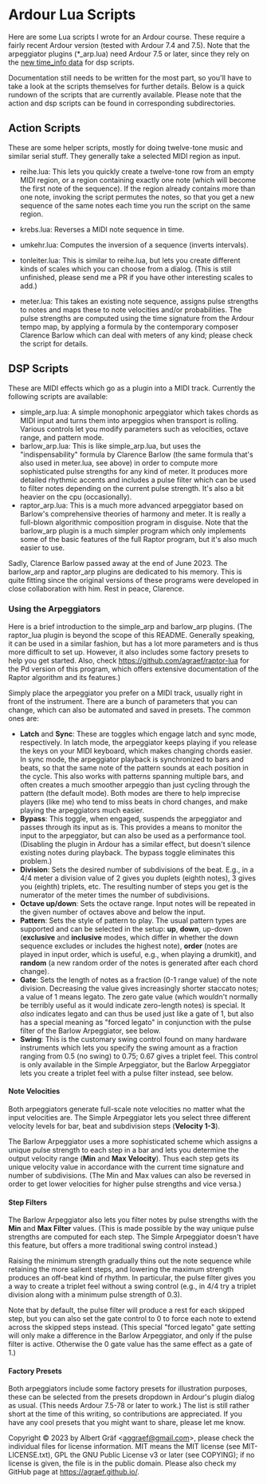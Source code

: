 # Ardour Lua Scripts

Here are some Lua scripts I wrote for an Ardour course. These require a fairly recent Ardour version (tested with Ardour 7.4 and 7.5). Note that the arpeggiator plugins (*_arp.lua) need Ardour 7.5 or later, since they rely on the [new time_info data](https://discourse.ardour.org/t/lua-arpeggiator-plugin-anyone/108862) for dsp scripts.

Documentation still needs to be written for the most part, so you'll have to take a look at the scripts themselves for further details. Below is a quick rundown of the scripts that are currently available. Please note that the action and dsp scripts can be found in corresponding subdirectories.

## Action Scripts

These are some helper scripts, mostly for doing twelve-tone music and similar serial stuff. They generally take a selected MIDI region as input.

- reihe.lua: This lets you quickly create a twelve-tone row from an empty MIDI region, or a region containing exactly one note (which will become the first note of the sequence). If the region already contains more than one note, invoking the script permutes the notes, so that you get a new sequence of the same notes each time you run the script on the same region.

- krebs.lua: Reverses a MIDI note sequence in time.

- umkehr.lua: Computes the inversion of a sequence (inverts intervals).

- tonleiter.lua: This is similar to reihe.lua, but lets you create different kinds of scales which you can choose from a dialog. (This is still unfinished, please send me a PR if you have other interesting scales to add.)

- meter.lua: This takes an existing note sequence, assigns pulse strengths to notes and maps these to note velocities and/or probabilities. The pulse strengths are computed using the time signature from the Ardour tempo map, by applying a formula by the contemporary composer Clarence Barlow which can deal with meters of any kind; please check the script for details.

## DSP Scripts

These are MIDI effects which go as a plugin into a MIDI track. Currently the following scripts are available:

- simple_arp.lua: A simple monophonic arpeggiator which takes chords as MIDI input and turns them into arpeggios when transport is rolling. Various controls let you modify parameters such as velocities, octave range, and pattern mode.
- barlow_arp.lua: This is like simple_arp.lua, but uses the "indispensability" formula by Clarence Barlow (the same formula that's also used in meter.lua, see above) in order to compute more sophisticated pulse strengths for any kind of meter. It produces more detailed rhythmic accents and includes a pulse filter which can be used to filter notes depending on the current pulse strength. It's also a bit heavier on the cpu (occasionally).
- raptor_arp.lua: This is a much more advanced arpeggiator based on Barlow's comprehensive theories of harmony and meter. It is really a full-blown algorithmic composition program in disguise. Note that the barlow_arp plugin is a much simpler program which only implements some of the basic features of the full Raptor program, but it's also much easier to use.

Sadly, Clarence Barlow passed away at the end of June 2023. The barlow_arp and raptor_arp plugins are dedicated to his memory. This is quite fitting since the original versions of these programs were developed in close collaboration with him. Rest in peace, Clarence.

### Using the Arpeggiators

Here is a brief introduction to the simple_arp and barlow_arp plugins. (The raptor_lua plugin is beyond the scope of this README. Generally speaking, it can be used in a similar fashion, but has a lot more parameters and is thus more difficult to set up. However, it also includes some factory presets to help you get started. Also, check https://github.com/agraef/raptor-lua for the Pd version of this program, which offers extensive documentation of the Raptor algorithm and its features.)

Simply place the arpeggiator you prefer on a MIDI track, usually right in front of the instrument. There are a bunch of parameters that you can change, which can also be automated and saved in presets. The common ones are:

- **Latch** and **Sync**: These are toggles which engage latch and sync mode, respectively. In latch mode, the arpeggiator keeps playing if you release the keys on your MIDI keyboard, which makes changing chords easier. In sync mode, the arpeggiator playback is synchronized to bars and beats, so that the same note of the pattern sounds at each position in the cycle. This also works with patterns spanning multiple bars, and often creates a much smoother arpeggio than just cycling through the pattern (the default mode). Both modes are there to help imprecise players (like me) who tend to miss beats in chord changes, and make playing the arpeggiators much easier.
- **Bypass**: This toggle, when engaged, suspends the arpeggiator and passes through its input as is. This provides a means to monitor the input to the arpeggiator, but can also be used as a performance tool. (Disabling the plugin in Ardour has a similar effect, but doesn't silence existing notes during playback. The bypass toggle eliminates this problem.)
- **Division**: Sets the desired number of subdivisions of the beat. E.g., in a 4/4 meter a division value of 2 gives you duplets (eighth notes), 3 gives you (eighth) triplets, etc. The resulting number of steps you get is the numerator of the meter times the number of subdivisions.
- **Octave up/down**: Sets the octave range. Input notes will be repeated in the given number of octaves above and below the input.
- **Pattern**: Sets the style of pattern to play. The usual pattern types are supported and can be selected in the setup: **up**, **down**, up-down (**exclusive** and **inclusive** modes, which differ in whether the down sequence excludes or includes the highest note), **order** (notes are played in input order, which is useful, e.g., when playing a drumkit), and **random** (a new random order of the notes is generated after each chord change).
- **Gate**: Sets the length of notes as a fraction (0-1 range value) of the note division. Decreasing the value gives increasingly shorter staccato notes; a value of 1 means legato. The zero gate value (which wouldn't normally be terribly useful as it would indicate zero-length notes) is special. It *also* indicates legato and can thus be used just like a gate of 1, but also has a special meaning as "forced legato" in conjunction with the pulse filter of the Barlow Arpeggiator, see below.
- **Swing**: This is the customary swing control found on many hardware instruments which lets you specify the swing amount as a fraction ranging from 0.5 (no swing) to 0.75; 0.67 gives a triplet feel. This control is only available in the Simple Arpeggiator, but the Barlow Arpeggiator lets you create a triplet feel with a pulse filter instead, see below.

#### Note Velocities

Both arpeggiators generate full-scale note velocities no matter what the input velocities are. The Simple Arpeggiator lets you select three different velocity levels for bar, beat and subdivision steps (**Velocity 1-3**).

The Barlow Arpeggiator uses a more sophisticated scheme which assigns a unique pulse strength to each step in a bar and lets you determine the output velocity range (**Min** and **Max Velocity**). Thus each step gets its unique velocity value in accordance with the current time signature and number of subdivisions. (The Min and Max values can also be reversed in order to get lower velocities for higher pulse strengths and vice versa.)

#### Step Filters

The Barlow Arpeggiator also lets you filter notes by pulse strengths with the **Min** and **Max Filter** values. (This is made possible by the way unique pulse strengths are computed for each step. The Simple Arpeggiator doesn't have this feature, but offers a more traditional swing control instead.)

Raising the minimum strength gradually thins out the note sequence while retaining the more salient steps, and lowering the maximum strength produces an off-beat kind of rhythm. In particular, the pulse filter gives you a way to create a triplet feel without a swing control (e.g., in 4/4 try a triplet division along with a minimum pulse strength of 0.3).

Note that by default, the pulse filter will produce a rest for each skipped step, but you can also set the gate control to 0 to force each note to extend across the skipped steps instead. (This special "forced legato" gate setting will only make a difference in the Barlow Arpeggiator, and only if the pulse filter is active. Otherwise the 0 gate value has the same effect as a gate of 1.)

#### Factory Presets

Both arpeggiators include some factory presets for illustration purposes, these can be selected from the presets dropdown in Ardour's plugin dialog as usual. (This needs Ardour 7.5-78 or later to work.) The list is still rather short at the time of this writing, so contributions are appreciated. If you have any cool presets that you might want to share, please let me know.


Copyright © 2023 by Albert Gräf \<<aggraef@gmail.com>\>, please check the individual files for license information. MIT means the MIT license (see MIT-LICENSE.txt), GPL the GNU Public License v3 or later (see COPYING); if no license is given, the file is in the public domain. Please also check my GitHub page at https://agraef.github.io/.

